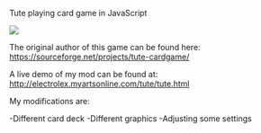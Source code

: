 Tute playing card game in JavaScript

<img src="https://i.imgur.com/dpcSA7A.png">

The original author of this game can be found here: https://sourceforge.net/projects/tute-cardgame/

A live demo of my mod can be found at: http://electrolex.myartsonline.com/tute/tute.html

My modifications are:

-Different card deck
-Different graphics
-Adjusting some settings
